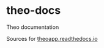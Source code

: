 # theo-docs
Theo documentation 

Sources for [theoapp.readthedocs.io](https://theoapp.readthedocs.io/en/latest/)
